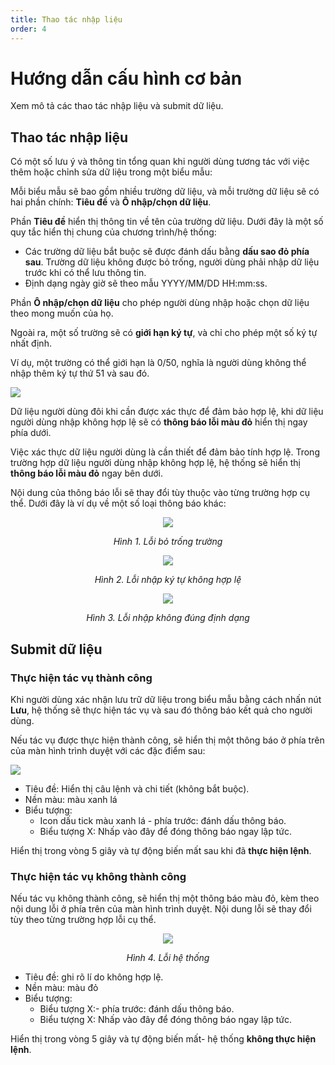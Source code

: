 ```yaml
---
title: Thao tác nhập liệu
order: 4
---
```


# Hướng dẫn cấu hình cơ bản

Xem mô tả các thao tác nhập liệu và submit dữ liệu.

## Thao tác nhập liệu

Có một số lưu ý và thông tin tổng quan khi người dùng tương tác với việc thêm hoặc chỉnh sửa dữ liệu trong một biểu mẫu:

Mỗi biểu mẫu sẽ bao gồm nhiều trường dữ liệu, và mỗi trường dữ liệu sẽ có hai phần chính: **Tiêu đề** và **Ô nhập/chọn dữ liệu**.

Phần **Tiêu đề** hiển thị thông tin về tên của trường dữ liệu. Dưới đây là một số quy tắc hiển thị chung của chương trình/hệ thống:

* Các trường dữ liệu bắt buộc sẽ được đánh dấu bằng **dấu sao đỏ phía sau**. Trường dữ liệu không được bỏ trống, người dùng phải nhập dữ liệu trước khi có thể lưu thông tin.
* Định dạng ngày giờ sẽ theo mẫu YYYY/MM/DD HH:mm:ss.

Phần **Ô nhập/chọn dữ liệu** cho phép người dùng nhập hoặc chọn dữ liệu theo mong muốn của họ.

Ngoài ra, một số trường sẽ có **giới hạn ký tự**, và chỉ cho phép một số ký tự nhất định. 

Ví dụ, một trường có thể giới hạn là 0/50, nghĩa là người dùng không thể nhập thêm ký tự thứ 51 và sau đó.

 ![](/11-image/limit-text.png)

Dữ liệu người dùng đôi khi cần được xác thực để đảm bảo hợp lệ, khi dữ liệu người dùng nhập không hợp lệ sẽ có **thông báo lỗi màu đỏ** hiển thị ngay phía dưới.

Việc xác thực dữ liệu người dùng là cần thiết để đảm bảo tính hợp lệ. Trong trường hợp dữ liệu người dùng nhập không hợp lệ, hệ thống sẽ hiển thị **thông báo lỗi màu đỏ** ngay bên dưới. 

Nội dung của thông báo lỗi sẽ thay đổi tùy thuộc vào từng trường hợp cụ thể. Dưới đây là ví dụ về một số loại thông báo khác:
<center>

![](/11-image/error-empty.PNG)

*Hình 1. Lỗi bỏ trống trường* 

![](/11-image/error-invalid.PNG)

*Hình 2. Lỗi nhập ký tự không hợp lệ* 

![](/11-image/error-invalid-link.PNG)

*Hình 3. Lỗi nhập không đúng định dạng* 


</center>

## Submit dữ liệu

### Thực hiện tác vụ thành công

Khi người dùng xác nhận lưu trữ dữ liệu trong biểu mẫu bằng cách nhấn nút **Lưu**, hệ thống sẽ thực hiện tác vụ và sau đó thông báo kết quả cho người dùng.

Nếu tác vụ được thực hiện thành công, sẽ hiển thị một thông báo ở phía trên của màn hình trình duyệt với các đặc điểm sau:

![](/11-image/create-success.PNG)

* Tiêu đề: Hiển thị câu lệnh và chi tiết (không bắt buộc).
* Nền màu: màu xanh lá
* Biểu tượng: 
    * Icon dấu tick màu xanh lá - phía trước: đánh dấu thông báo.
    * Biểu tượng X: Nhấp vào đây để đóng thông báo ngay lập tức.

Hiển thị trong vòng 5 giây và tự động biến mất sau khi đã **thực hiện lệnh**.

### Thực hiện tác vụ không thành công

Nếu tác vụ không thành công, sẽ hiển thị một thông báo màu đỏ, kèm theo nội dung lỗi ở phía trên của màn hình trình duyệt. Nội dung lỗi sẽ thay đổi tùy theo từng trường hợp lỗi cụ thể.

<center>

![](/11-image/error-500.PNG)

*Hình 4. Lỗi hệ thống*  </center>

* Tiêu đề: ghi rõ lí do không hợp lệ.
* Nền màu: màu đỏ
* Biểu tượng: 
    * Biểu tượng X:- phía trước: đánh dấu thông báo.
    * Biểu tượng X: Nhấp vào đây để đóng thông báo ngay lập tức.

Hiển thị trong vòng 5 giây và tự động biến mất- hệ thống **không thực hiện lệnh**.